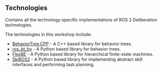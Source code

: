 ## Technologies

Contains all the technology-specific implementations of ROS 2 Deliberation technologies.

The technologies in this workshop include:
* [BehaviorTree.CPP](https://github.com/BehaviorTree/BehaviorTree.CPP) - A C++ based library for behavior trees.
* [ros_bt_by](https://github.com/fzi-forschungszentrum-informatik/ros2_ros_bt_py) - A Python based library for behavior trees.
* [FlexBE](https://github.com/FlexBE) - A Python based library for hierarchical finite-state machines.
* [SkiROS2](https://github.com/RVMI/skiros2) - A Python based library for implementing abstract skill interfaces and performing task planning.
